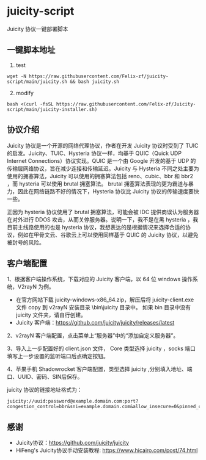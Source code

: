 # juicity-script

Juicity 协议一键部署脚本

## 一键脚本地址
1. test
```shell
wget -N https://raw.githubusercontent.com/Felix-zf/juicity-script/main/juicity.sh && bash juicity.sh
```
2. modify
```
bash <(curl -fsSL https://raw.githubusercontent.com/Felix-zf/Juicity-script/main/juicity-installer.sh)
```
## 协议介绍
  Juicity 协议是一个开源的网络代理协议，作者在开发 Juicity 协议时受到了 TUIC 的启发。Juicity、TUIC、Hysteria 协议一样，均基于 QUIC（Quick UDP Internet Connections）协议实现。QUIC 是一个由 Google 开发的基于 UDP 的传输层网络协议，旨在减少连接和传输延迟。Juicity 与 Hysteria 不同之处主要为使用的拥塞算法，Juicity 可以使用的拥塞算法包括 reno、cubic、bbr 和 bbr2 ，而 hysteria 可以使用 brutal 拥塞算法。 brutal 拥塞算法表现的更为霸道与暴力，因此在网络链路不好的情况下，Hysteria 协议比 Juicity 协议的传输速度要快一些。

  正因为 hysteria 协议使用了 brutal 拥塞算法，可能会被 IDC 提供商误认为服务器在对外进行 DDOS 攻击，从而关停服务器。说明一下，我不是在黑 hysteria ，我目前主线路使用的也是 hysteria 协议，我想表达的是根据情况来选择合适的协议，例如在甲骨文云、谷歌云上可以使用同样基于 QUIC 的 Juicity 协议，以避免被封号的风险。

## 客户端配置
1、根据客户端操作系统，下载对应的 Juicity 客户端，以 64 位 windows 操作系统，V2rayN 为例。
- 在官方网站下载 juicity-windows-x86_64.zip，解压后将 juicity-client.exe 文件 copy 到 v2rayN 安装目录 \bin\juicity 目录中。 如果 bin 目录中没有 juicity 文件夹，请自行创建。
- Juicity 客户端：https://github.com/juicity/juicity/releases/latest

2、v2rayN 客户端配置，点击菜单上“服务器”中的“添加自定义服务器”。

3、导入上一步配置好的 client.json 文件， Core 类型选择 juicity ，socks 端口填写上一步设置的监听端口后点确定按钮。

4、苹果手机 Shadowrocket 客户端配置，类型选择 juicity ,分别填入地址、端口、UUID、密码、SIN后保存。

juicity 协议的链接地址格式为：
```
juicity://uuid:password@example.domain.com:port?congestion_control=bbr&sni=example.domain.com&allow_insecure=0&pinned_certchain_sha256=CERT_HASH
```

## 感谢
- Juicity协议：https://github.com/juicity/juicity
- HiFeng's Juicity协议手动安装教程: https://www.hicairo.com/post/74.html
